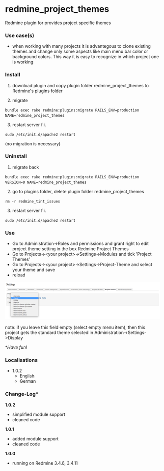 # redmine_project_themes

Redmine plugin for provides project specific themes

### Use case(s)

* when working with many projects it is advantegous to clone existing themes and change only some aspects like main menu bar color or background colors. This way it is easy to recognize in which project one is working

### Install

1. download plugin and copy plugin folder redmine_project_themes to Redmine's plugins folder 

2. migrate

`bundle exec rake redmine:plugins:migrate RAILS_ENV=production NAME=redmine_project_themes`

3. restart server f.i.  

`sudo /etc/init.d/apache2 restart`

(no migration is necessary)

### Uninstall

1. migrate back

`bundle exec rake redmine:plugins:migrate RAILS_ENV=production VERSION=0 NAME=redmine_project_themes`

2. go to plugins folder, delete plugin folder redmine_project_themes

`rm -r redmine_tint_issues`

3. restart server f.i. 

`sudo /etc/init.d/apache2 restart`

### Use

* Go to Administration->Roles and permissions and grant right to edit project theme setting in the box Redmine Project Themes  
* Go to Projects->&lt;your project&gt;->Settings->Modules and tick 'Project Themes'
* Go to Projects->&lt;your project&gt;->Settings->Project-Theme and select your theme and save
* reload

![PNG that represents a quick overview](/doc/project_setting.png)

note: if you leave this field empty (select empty menu item), then this project gets the standard theme selected in Administration->Settings->Display

**Have fun!*

### Localisations

* 1.0.2
  - English
  - German

### Change-Log* 

**1.0.2**
 - simplified module support
 - cleaned code
 
**1.0.1**
 - added module support
 - cleaned code
 
**1.0.0** 
  - running on Redmine 3.4.6, 3.4.11
